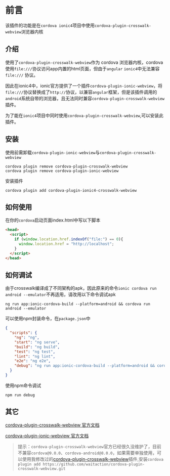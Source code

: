 # 前言

该插件的功能是在`cordova ionic4`项目中使用`cordova-plugin-crosswalk-webview`浏览器内核

## 介绍

使用了`cordova-plugin-crosswalk-webview`作为 cordova 浏览器内核，cordova使用`file:///`协议访问app内置的html页面，但由于`angular` `ionic4`中无法兼容`file:///` 协议。

因此在ionic4中，ionic官方提供了一个插件`cordova-plugin-ionic-webview`，将`file:///`协议替换成了`http://`协议，以兼容`angular`框架，但是该插件调用的`android`系统自带的浏览器，且无法同时兼容`cordova-plugin-crosswalk-webview`插件。

为了能在`ionic4`项目中同时使用`cordova-plugin-crosswalk-webview`,可以安装此插件。

## 安装

使用前需卸载`cordova-plugin-ionic-webview`与`cordova-plugin-crosswalk-webview`

``` shell
cordova plugin remove cordova-plugin-crosswalk-webview
cordova plugin remove cordova-plugin-ionic-webview
```

安装插件

``` shell
cordova plugin add cordova-plugin-ionic4-crosswalk-webview
```

## 如何使用

在你的`cordova`启动页面index.html中写以下脚本

``` html
<head>
  <script>
    if (window.location.href.indexOf("file:") == 0){
      window.location.href = "http://localhost";
    }
  </script>
</head>
```

## 如何调试

由于crosswalk编译成了不同架构的apk，因此原来的命令`ionic cordova run android --emulator`不再适用，请改用以下命令调试apk

``` shell
ng run app:ionic-cordova-build --platform=android && cordova run android --emulator
```

可以使用npm封装命令，在`package.json`中

``` json
{
  "scripts": {
    "ng": "ng",
    "start": "ng serve",
    "build": "ng build",
    "test": "ng test",
    "lint": "ng lint",
    "e2e": "ng e2e",
    "debug": "ng run app:ionic-cordova-build --platform=android && cordova run android --emulator"
  }
}
```

使用npm命令调试

``` shell
npm run debug
```

## 其它

[cordova-plugin-crosswalk-webview 官方文档](CROSSWALK-README.md)

[cordova-plugin-ionic-webview 官方文档](IONIC4-README.md)

> 提示：`cordova-plugin-crosswalk-webview`官方已经很久没维护了，目前不兼容`cordova@9.0.0`、`cordova-android@8.0.0`，如果需要单独使用，可以使用我修改过的[cordova-plugin-crosswalk-webview](https://github.com/waitaction/cordova-plugin-crosswalk-webview)插件,安装`cordova plugin add https://github.com/waitaction/cordova-plugin-crosswalk-webview.git`
